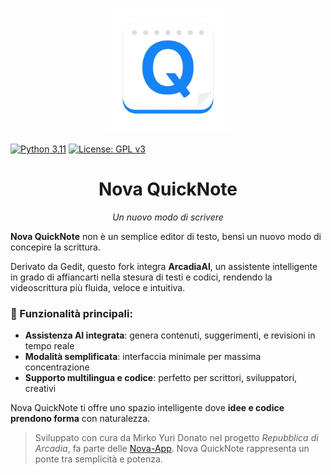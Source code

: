 <p align="center">
  <img src="../logo/photo_2025-07-13_09-03-03.jpg" alt="Logo QuickNote" width="200"/>
</p>

[![Python 3.11](https://img.shields.io/badge/Python-3.11-blue.svg)](https://python.org)
[![License: GPL v3](https://img.shields.io/badge/License-GPLv3-blue.svg)](https://www.gnu.org/licenses/gpl-3.0)


<h1 align="center">Nova QuickNote</h1>
<p align="center"><em>Un nuovo modo di scrivere</em></p>

**Nova QuickNote** non è un semplice editor di testo, bensì un nuovo modo di concepire la scrittura.

Derivato da Gedit, questo fork integra **ArcadiaAI**, un assistente intelligente in grado di affiancarti nella stesura di testi e codici, rendendo la videoscrittura più fluida, veloce e intuitiva.

### 🧠 Funzionalità principali:
- **Assistenza AI integrata**: genera contenuti, suggerimenti, e revisioni in tempo reale
- **Modalità semplificata**: interfaccia minimale per massima concentrazione
- **Supporto multilingua e codice**: perfetto per scrittori, sviluppatori, creativi

 Nova QuickNote ti offre uno spazio intelligente dove **idee e codice prendono forma** con naturalezza.

> Sviluppato con cura da Mirko Yuri Donato nel progetto *Repubblica di Arcadia*, fa parte delle [Nova-App](../README.md). Nova QuickNote rappresenta un ponte tra semplicità e potenza.
